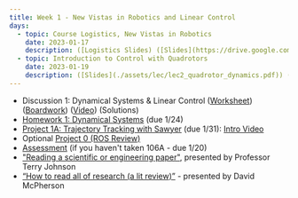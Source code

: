 ```yaml
---
title: Week 1 - New Vistas in Robotics and Linear Control
days:
  - topic: Course Logistics, New Vistas in Robotics
    date: 2023-01-17
    description: ([Logistics Slides) ([Slides](https://drive.google.com/drive/u/2/folders/1spew-p4xjaw9b4sscoe43aCJNNkMhyVH)) ([Video](https://berkeley.zoom.us/rec/play/okr_l3QAIB42oj8cg_zlbgZIaZXz590s8DNmPqyKpNJTpw0yI4azvs1Ch60yTZ97SH2p_JhvA6S0z-uJ.qlMJCGx9MylZvkFz?autoplay=true&startTime=1673992783000)) <br /> Reading - MLS 2.1-2.5, 3.1-3.3 <br /> Optional Reading - MLS Appendix A.3
  - topic: Introduction to Control with Quadrotors
    date: 2023-01-19
    description: ([Slides](./assets/lec/lec2_quadrotor_dynamics.pdf)) (Boardwork) (Video) <br /> Reading - MLS Ch 3.4, 4.1-4.3
---
```

- Discussion 1: Dynamical Systems & Linear Control ([Worksheet](./assets/disc/Discussion_1_Dynamical_Systems.pdf)) ([Boardwork](./assets/disc/118_disc.pdf)) ([Video](https://youtu.be/dl4FUx3xLGQ)) (Solutions)
- [Homework 1: Dynamical Systems](./assets/hw/Homework_1__Dynamical_Systems.pdf) (due 1/24)
- [Project 1A: Trajectory Tracking with Sawyer](./assets/proj/proj1a.pdf) (due 1/31): [Intro Video](https://drive.google.com/file/d/14kXjrhVwFEnd246zD-2rUZuiXTEHf2mc/view)
- Optional [Project 0 (ROS Review)](./assets/proj/proj0.pdf)
- [Assessment](./assets/misc/Background_Assessment.pdf) (if you haven't taken 106A - due 1/20)
- ["Reading a scientific or engineering paper"](https://youtu.be/0nwFSCAacWk), presented by Professor Terry Johnson
- [“How to read all of research (a lit review)”](https://youtu.be/y9rAzM30EDw) - presented by David McPherson

<a id="Week2"></a>
